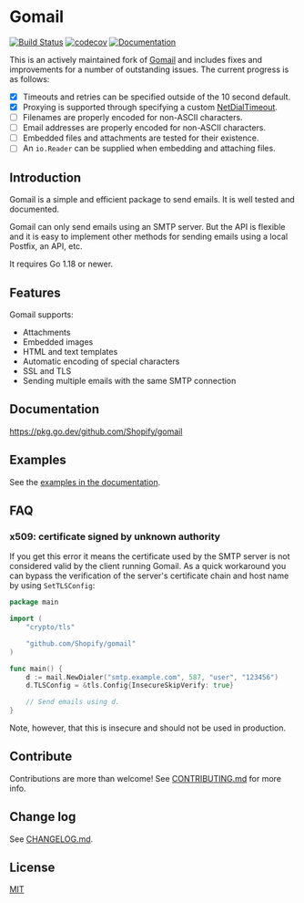 # Gomail

[![Build Status](https://travis-ci.org/Shopify/gomail.svg?branch=master)](https://travis-ci.org/Shopify/gomail) [![codecov](https://codecov.io/gh/Shopify/gomail/branch/master/graph/badge.svg)](https://codecov.io/gh/Shopify/gomail) [![Documentation](https://pkg.go.dev/github.com/Shopify/gomail?status.svg)](https://pkg.go.dev/github.com/Shopify/gomail)

This is an actively maintained fork of [Gomail][1] and includes fixes and
improvements for a number of outstanding issues. The current progress is
as follows:

- [x] Timeouts and retries can be specified outside of the 10 second default.
- [x] Proxying is supported through specifying a custom [NetDialTimeout][2].
- [ ] Filenames are properly encoded for non-ASCII characters.
- [ ] Email addresses are properly encoded for non-ASCII characters.
- [ ] Embedded files and attachments are tested for their existence.
- [ ] An `io.Reader` can be supplied when embedding and attaching files.

[1]: https://github.com/go-gomail/gomail
[2]: https://pkg.go.dev/github.com/Shopify/gomail#NetDialTimeout


## Introduction

Gomail is a simple and efficient package to send emails. It is well tested and
documented.

Gomail can only send emails using an SMTP server. But the API is flexible and it
is easy to implement other methods for sending emails using a local Postfix, an
API, etc.

It requires Go 1.18 or newer.


## Features

Gomail supports:

- Attachments
- Embedded images
- HTML and text templates
- Automatic encoding of special characters
- SSL and TLS
- Sending multiple emails with the same SMTP connection


## Documentation

https://pkg.go.dev/github.com/Shopify/gomail


## Examples

See the [examples in the documentation](https://pkg.go.dev/github.com/Shopify/gomail#example-package).


## FAQ

### x509: certificate signed by unknown authority

If you get this error it means the certificate used by the SMTP server is not
considered valid by the client running Gomail. As a quick workaround you can
bypass the verification of the server's certificate chain and host name by using
`SetTLSConfig`:

```go
package main

import (
	"crypto/tls"

	"github.com/Shopify/gomail"
)

func main() {
	d := mail.NewDialer("smtp.example.com", 587, "user", "123456")
	d.TLSConfig = &tls.Config{InsecureSkipVerify: true}

	// Send emails using d.
}
```

Note, however, that this is insecure and should not be used in production.

## Contribute

Contributions are more than welcome! See [CONTRIBUTING.md](CONTRIBUTING.md) for
more info.


## Change log

See [CHANGELOG.md](CHANGELOG.md).


## License

[MIT](LICENSE)
